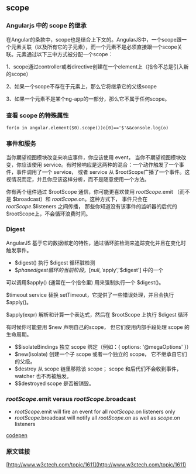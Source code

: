 ## scope

### Angularjs 中的 scope 的继承

在Angular的条款中，scope也是结合上下文的。AngularJS中，一个scope跟一个元素关联（以及所有它的子元素），而一个元素不是必须直接跟一个scope关联。元素通过以下三中方式被分配一个scope：

1、scope通过controller或者directive创建在一个element上（指令不总是引入新的scope）

2、如果一个scope不存在于元素上，那么它将继承它的父级scope

3、如果一个元素不是某个ng-app的一部分，那么它不属于任何scope。

### 查看 scope 的特殊属性

```
for(o in angular.element($0).scope())o[0]=='$'&&console.log(o)
```

### 事件和服务

当你期望视图模块改变来响应事件，你应该使用 event， 当你不期望视图模块改变，你应该使用 service。有时候响应是这两种的混合：一个动作触发了一个事件，事件调用了一个 service， 或者 service 从 $rootScope广播了一个事件。这视情况而定，并且你应该这样分析，而不是随意使用一个方法。

你有两个组件通过 $rootScope 通信，你可能更喜欢使用 $rootScope.$emit （而不是 $broadcast）和 $rootScope.$on。这种方式下， 事件只会在 $rootScope.$$listeners 之间传播， 那些你知道没有该事件的监听器的后代的 $rootScope上，不会循环浪费时间。

### Digest

AngularJS 基于它的数据绑定的特性，通过循环脏检测来追踪变化并且在变化时触发事件。

* $digest() 执行 $digest 循环脏检测
* $$phase digest 循环的当前阶段， [null, '$apply','$digest'] 中的一个

可以调用$apply() (通常在一个指令里) 用来强制执行一个 $digest()。

$timeout service 替换 setTimeout，它提供了一些错误处理，并且会执行 $apply()。

$apply(expr) 解析和计算一个表达式，然后在 $rootScope 上执行 $digest 循环

有时候你可能要用 $new 声明自己的scope， 但它们使用内部手段处理 scope 的生命周期。

* $$isolateBindings 独立 scope 绑定（例如：{ options: '@megaOptions' }）
* $new(isolate) 创建一个子 scope 或者一个独立的 scope， 它不继承自它们的父级。
* $destroy 从 scope 链里移除该 scope； scope 和后代们不会收到事件， watcher 也不再被触发。
* $$destroyed scope 是否被销毁。

### $rootScope.$emit versus $rootScope.$broadcast

* $rootScope.$emit will fire an event for all $rootScope.$on listeners only
* $rootScope.$broadcast will notify all $rootScope.$on as well as $scope.$on listeners

[codepen](http://codepen.io/slogoer/pen/WGzppE?editors=1011)

### 原文链接
[http://www.w3ctech.com/topic/1611](http://www.w3ctech.com/topic/1611)